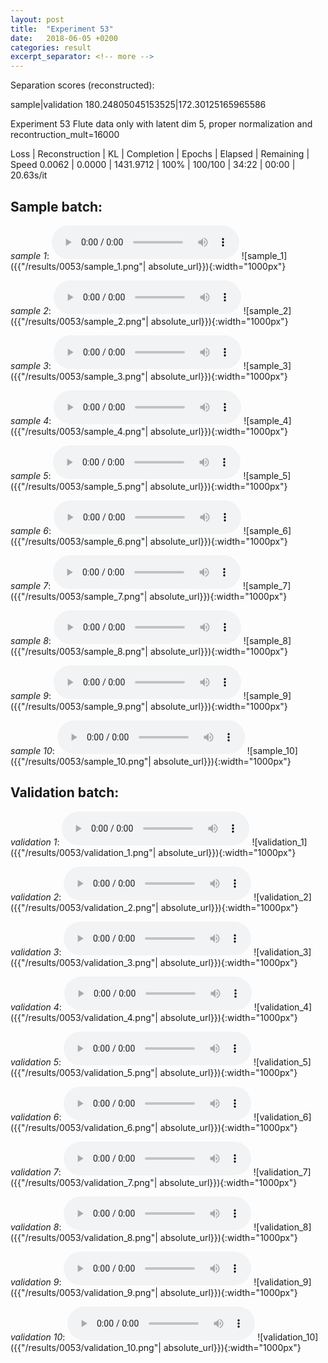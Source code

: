 ```yaml
---
layout: post
title:  "Experiment 53"
date:   2018-06-05 +0200
categories: result
excerpt_separator: <!-- more -->
---
```

Separation scores (reconstructed):

sample|validation
180.24805045153525|172.30125165965586
<!-- more -->
Experiment 53
Flute data only with latent dim 5, proper normalization and recontruction_mult=16000

Loss | Reconstruction | KL | Completion | Epochs | Elapsed | Remaining | Speed
0.0062 | 0.0000 | 1431.9712 | 100% | 100/100 | 34:22 | 00:00 | 20.63s/it

## **Sample batch**:
_sample 1_:
<audio src="/ResultsOverview/results/0053/sample_1.wav" controls preload></audio>
![sample_1]({{"/results/0053/sample_1.png"| absolute_url}}){:width="1000px"}

_sample 2_:
<audio src="/ResultsOverview/results/0053/sample_2.wav" controls preload></audio>
![sample_2]({{"/results/0053/sample_2.png"| absolute_url}}){:width="1000px"}

_sample 3_:
<audio src="/ResultsOverview/results/0053/sample_3.wav" controls preload></audio>
![sample_3]({{"/results/0053/sample_3.png"| absolute_url}}){:width="1000px"}

_sample 4_:
<audio src="/ResultsOverview/results/0053/sample_4.wav" controls preload></audio>
![sample_4]({{"/results/0053/sample_4.png"| absolute_url}}){:width="1000px"}

_sample 5_:
<audio src="/ResultsOverview/results/0053/sample_5.wav" controls preload></audio>
![sample_5]({{"/results/0053/sample_5.png"| absolute_url}}){:width="1000px"}

_sample 6_:
<audio src="/ResultsOverview/results/0053/sample_6.wav" controls preload></audio>
![sample_6]({{"/results/0053/sample_6.png"| absolute_url}}){:width="1000px"}

_sample 7_:
<audio src="/ResultsOverview/results/0053/sample_7.wav" controls preload></audio>
![sample_7]({{"/results/0053/sample_7.png"| absolute_url}}){:width="1000px"}

_sample 8_:
<audio src="/ResultsOverview/results/0053/sample_8.wav" controls preload></audio>
![sample_8]({{"/results/0053/sample_8.png"| absolute_url}}){:width="1000px"}

_sample 9_:
<audio src="/ResultsOverview/results/0053/sample_9.wav" controls preload></audio>
![sample_9]({{"/results/0053/sample_9.png"| absolute_url}}){:width="1000px"}

_sample 10_:
<audio src="/ResultsOverview/results/0053/sample_10.wav" controls preload></audio>
![sample_10]({{"/results/0053/sample_10.png"| absolute_url}}){:width="1000px"}

## **Validation batch**:
_validation 1_:
<audio src="/ResultsOverview/results/0053/validation_1.wav" controls preload></audio>
![validation_1]({{"/results/0053/validation_1.png"| absolute_url}}){:width="1000px"}

_validation 2_:
<audio src="/ResultsOverview/results/0053/validation_2.wav" controls preload></audio>
![validation_2]({{"/results/0053/validation_2.png"| absolute_url}}){:width="1000px"}

_validation 3_:
<audio src="/ResultsOverview/results/0053/validation_3.wav" controls preload></audio>
![validation_3]({{"/results/0053/validation_3.png"| absolute_url}}){:width="1000px"}

_validation 4_:
<audio src="/ResultsOverview/results/0053/validation_4.wav" controls preload></audio>
![validation_4]({{"/results/0053/validation_4.png"| absolute_url}}){:width="1000px"}

_validation 5_:
<audio src="/ResultsOverview/results/0053/validation_5.wav" controls preload></audio>
![validation_5]({{"/results/0053/validation_5.png"| absolute_url}}){:width="1000px"}

_validation 6_:
<audio src="/ResultsOverview/results/0053/validation_6.wav" controls preload></audio>
![validation_6]({{"/results/0053/validation_6.png"| absolute_url}}){:width="1000px"}

_validation 7_:
<audio src="/ResultsOverview/results/0053/validation_7.wav" controls preload></audio>
![validation_7]({{"/results/0053/validation_7.png"| absolute_url}}){:width="1000px"}

_validation 8_:
<audio src="/ResultsOverview/results/0053/validation_8.wav" controls preload></audio>
![validation_8]({{"/results/0053/validation_8.png"| absolute_url}}){:width="1000px"}

_validation 9_:
<audio src="/ResultsOverview/results/0053/validation_9.wav" controls preload></audio>
![validation_9]({{"/results/0053/validation_9.png"| absolute_url}}){:width="1000px"}

_validation 10_:
<audio src="/ResultsOverview/results/0053/validation_10.wav" controls preload></audio>
![validation_10]({{"/results/0053/validation_10.png"| absolute_url}}){:width="1000px"}
